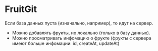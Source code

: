 # FruitGit

Если база данных пуста (изначально, например), то идут на сервер.
- Можно добавлять фрукты, но локально (только в базу данных).
- Можно просматривать инфомацию о фрукте (фрукты с сервера имеют больше инфомации: id, createAt, updateAt)
